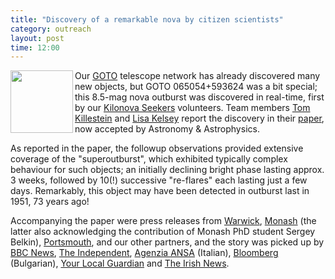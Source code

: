 ```yaml
---
title: "Discovery of a remarkable nova by citizen scientists"
category: outreach
layout: post
time: 12:00
---
```

<p>
<img src="https://warwick.ac.uk/news/pressreleases/public_take_the_lead_in_discovery_of_new_exploding_star/full_goto-north_node_under_the_skies_of_la_palma._credit_-_k._ulaczyk_2024.png" width="100" align="left">
Our <a href="http://goto-observatory.org">GOTO</a> telescope network has already discovered
many new objects, but GOTO 065054+593624 was a bit special; this 8.5-mag nova outburst was
discovered in real-time, first by our 
<a href="https://www.zooniverse.org/projects/tkillestein/kilonova-seekers">Kilonova Seekers</a>
volunteers. Team members 
<a href="https://tkilleste.in">Tom Killestein</a> 
and
<a href="https://www.kicc.cam.ac.uk/staff/dr-lisa-kelsey">Lisa Kelsey</a> report the discovery
in their <a
href="https://www.aanda.org/articles/aa/full_html/2025/07/aa53823-25/aa53823-25.html">paper</a>,
now accepted by Astronomy & Astrophysics.
</p>
<p>
As reported in the paper, the followup observations provided extensive coverage of the
"superoutburst", which exhibited typically complex behaviour for such objects; an initially
declining bright phase lasting approx. 3 weeks, followed by 10(!) successive "re-flares" each
lasting just a few days. Remarkably, this object may have been detected in outburst last in
1951, 73 years ago!
</p>
<p>
Accompanying the paper were press releases from 
<a href="https://warwick.ac.uk/news/pressreleases/public_take_the_lead_in_discovery_of_new_exploding_star">Warwick</a>, 
<a href="https://www.monash.edu/science/news-events/news/2025/exploding-star-discovery-shines-spotlight-on-citizen-science-and-monash-astrophysicists">Monash</a>
(the latter also acknowledging the contribution of Monash PhD student
Sergey Belkin),
<a href="https://www.port.ac.uk/news-events-and-blogs/news/stargazing-citizens-lead-university-scientists-to-major-exploding-star-discovery">Portsmouth</a>,
and our other partners, and the story was picked up by 
<a href="https://www.bbc.co.uk/news/articles/c9qxx4l17elo">BBC News</a>,
<a href="https://www.independent.co.uk/space/astronomy-university-of-portsmouth-canary-islands-university-of-warwick-university-of-cambridge-b2781027.html">The Independent</a>,
<a href="https://www.ansa.it/canale_scienza/notizie/spazio_astronomia/2025/07/02/unesplosione-stellare-scoperta-con-un-gioco-di-enigmistica-cosmica_e1fa1116-851c-40d4-8658-046ff631ad9b.html">Agenzia ANSA</a> (Italian),
<a href="https://www.bloombergtv.bg/a/16-biznes-start/146876-balgarski-ekip-e-uchastval-v-otkrivaneto-na-nova-zvezda">Bloomberg</a> (Bulgarian),
<a href="https://www.yourlocalguardian.co.uk/news/national/25282912.citizen-astronomers-see-moment-star-explodes-playing-spot-difference/">Your Local Guardian</a>
and
<a href="https://www.irishnews.com/news/uk/citizen-astronomers-see-moment-star-explodes-by-playing-spot-the-difference-F7DJJBEKFRLQZHYFMVA4TV6NSA/">The Irish News</a>.
</p>

